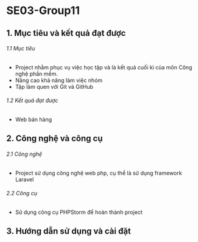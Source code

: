 # SE03-Group11

## 1. Mục tiêu và kết quả đạt được
###### 1.1 Mục tiêu
- Project nhằm phục vụ việc học tập và là kết quả cuối kì của môn Công nghệ phần mềm.
- Nâng cao khả năng làm việc nhóm
- Tập làm quen với Git và GitHub
###### 1.2 Kết quả đạt được
- Web bán hàng
## 2. Công nghệ và công cụ
###### 2.1 Công nghệ
- Project sử dụng công nghệ web php, cụ thể là sử dụng framework Laravel
###### 2.2 Công cụ
- Sử dụng công cụ PHPStorm để hoàn thành project
## 3. Hướng dẫn sử dụng và cài đặt

